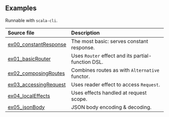 ## Examples

Runnable with `scala-cli`.

Source file | Description
:---|:---
[ex00_constantResponse](ex00_constantResponse.scala) | The most basic: serves constant response.
[ex01_basicRouter](ex01_basicRouter.scala) | Uses `Router` effect and its partial-function DSL.
[ex02_composingRoutes](ex02_composingRoutes.scala) | Combines routes as with `Alternative` functor.
[ex03_accessingRequest](ex03_accessingRequest.scala) | Uses reader effect to access `Request`.
[ex04_localEffects](ex04_localEffects.scala) | Uses effects handled at request scope.
[ex05_jsonBody](ex05_jsonBody.scala) | JSON body encoding & decoding.

